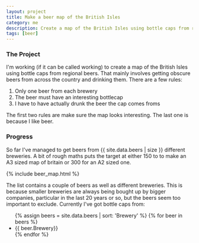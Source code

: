```yaml
---
layout: project
title: Make a beer map of the British Isles
category: me
description: Create a map of the British Isles using bottle caps from regional beers
tags: [beer]
---
```

### The Project
I'm working (if it can be called working) to create a map of the British Isles using bottle caps from regional beers. That mainly involves getting obscure beers from across the country and drinking them. There are a few rules:

<ol>
    <li>Only one beer from each brewery</li>
    <li>The beer must have an interesting bottlecap</li>
    <li>I have to have actually drunk the beer the cap comes froms</li>
</ol>

The first two rules are make sure the map looks interesting. The last one is because I like beer.

### Progress
So far I've managed to get beers from {{ site.data.beers | size }} different breweries. A bit of rough maths puts the target at either 150 to to make an A3 sized map of britain or 300 for an A2 sized one.

{% include beer_map.html %}

The list contains a couple of beers as well as different breweries. This is because smaller breweries are always being bought up by bigger companies, particular in the last 20 years or so, but the beers seem too important to exclude. Currently I've got bottle caps from:
<ul class="split-list">
    {% assign beers = site.data.beers | sort: 'Brewery' %}
    {% for beer in beers %}
        <li>{{ beer.Brewery}}</li>
    {% endfor %}
</ul>